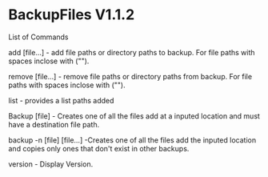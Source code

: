 # BackupFiles V1.1.2


List of Commands

add [file...] - add file paths or directory paths to backup. For file paths with spaces inclose with ("").

remove [file...] - remove file paths or directory paths from backup. For file paths with spaces inclose with ("").

list - provides a list paths added

Backup [file] - Creates one of all the files add at a inputed location and must have a destination file path.

backup -n [file] [file...] -Creates one of all the files add the inputed location and copies only ones that don't exist in other backups.

version - Display Version.
